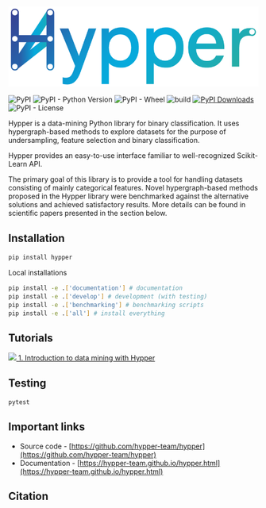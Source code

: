 ![](logo/logo1.png)

![PyPI](https://img.shields.io/pypi/v/hypper) ![PyPI - Python Version](https://img.shields.io/pypi/pyversions/hypper) ![PyPI - Wheel](https://img.shields.io/pypi/wheel/hypper) ![build](https://github.com/hypper-team/hypper/actions/workflows/main.yml/badge.svg) [![PyPI Downloads](https://static.pepy.tech/personalized-badge/hypper?period=total&units=none&left_color=grey&right_color=yellowgreen&left_text=downloads)](https://pepy.tech/project/hypper) ![PyPI - License](https://img.shields.io/pypi/l/hypper)

Hypper is a data-mining Python library for binary classification. It uses hypergraph-based methods to explore datasets for the purpose of undersampling, feature selection and binary classification.

Hypper provides an easy-to-use interface familiar to well-recognized Scikit-Learn API. 

The primary goal of this library is to provide a tool for handling datasets consisting of mainly categorical features. Novel hypergraph-based methods proposed in the Hypper library were benchmarked against the alternative solutions and achieved satisfactory results. More details can be found in scientific papers presented in the section below.

## Installation
```bash
pip install hypper
```
Local installations
``` bash
pip install -e .['documentation'] # documentation
pip install -e .['develop'] # development (with testing)
pip install -e .['benchmarking'] # benchmarking scripts
pip install -e .['all'] # install everything
```

## Tutorials
[![](https://colab.research.google.com/assets/colab-badge.svg)  1. Introduction to data mining with Hypper](https://colab.research.google.com/drive/1JntX8z3-e0qhCSjxpjYnPmfR2Iy09e15?usp=sharing)

## Testing
```bash
pytest
```
## Important links
* Source code - [https://github.com/hypper-team/hypper](https://github.com/hypper-team/hypper)
* Documentation - [https://hypper-team.github.io/hypper.html](https://hypper-team.github.io/hypper.html)

## Citation
```
```
